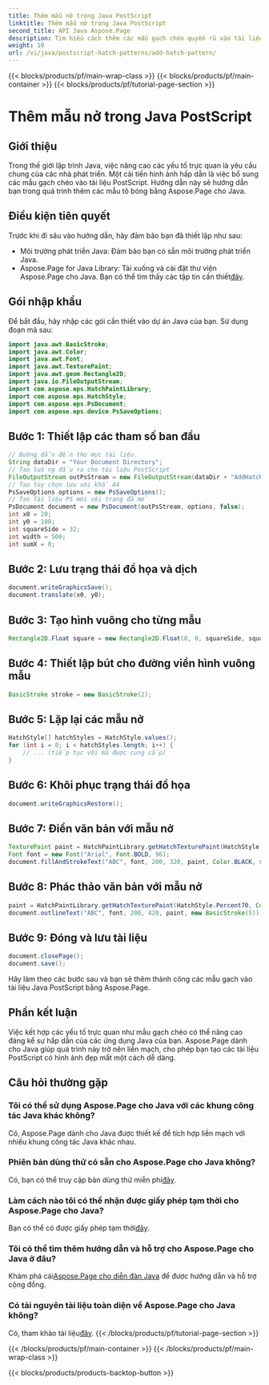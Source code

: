 ```yaml
---
title: Thêm mẫu nở trong Java PostScript
linktitle: Thêm mẫu nở trong Java PostScript
second_title: API Java Aspose.Page
description: Tìm hiểu cách thêm các mẫu gạch chéo quyến rũ vào tài liệu Java PostScript bằng Aspose.Page. Nâng cao nội dung hình ảnh của bạn một cách dễ dàng.
weight: 10
url: /vi/java/postscript-hatch-patterns/add-hatch-pattern/
---
```


{{< blocks/products/pf/main-wrap-class >}}
{{< blocks/products/pf/main-container >}}
{{< blocks/products/pf/tutorial-page-section >}}

# Thêm mẫu nở trong Java PostScript

## Giới thiệu
Trong thế giới lập trình Java, việc nâng cao các yếu tố trực quan là yêu cầu chung của các nhà phát triển. Một cải tiến hình ảnh hấp dẫn là việc bổ sung các mẫu gạch chéo vào tài liệu PostScript. Hướng dẫn này sẽ hướng dẫn bạn trong quá trình thêm các mẫu tô bóng bằng Aspose.Page cho Java.
## Điều kiện tiên quyết
Trước khi đi sâu vào hướng dẫn, hãy đảm bảo bạn đã thiết lập như sau:
- Môi trường phát triển Java: Đảm bảo bạn có sẵn môi trường phát triển Java.
-  Aspose.Page for Java Library: Tải xuống và cài đặt thư viện Aspose.Page cho Java. Bạn có thể tìm thấy các tập tin cần thiết[đây](https://releases.aspose.com/page/java/).
## Gói nhập khẩu
Để bắt đầu, hãy nhập các gói cần thiết vào dự án Java của bạn. Sử dụng đoạn mã sau:
```java
import java.awt.BasicStroke;
import java.awt.Color;
import java.awt.Font;
import java.awt.TexturePaint;
import java.awt.geom.Rectangle2D;
import java.io.FileOutputStream;
import com.aspose.eps.HatchPaintLibrary;
import com.aspose.eps.HatchStyle;
import com.aspose.eps.PsDocument;
import com.aspose.eps.device.PsSaveOptions;
```
## Bước 1: Thiết lập các tham số ban đầu
```java
// Đường dẫn đến thư mục tài liệu.
String dataDir = "Your Document Directory";
// Tạo luồng đầu ra cho tài liệu PostScript
FileOutputStream outPsStream = new FileOutputStream(dataDir + "AddHatchPattern_outPS.ps");
// Tạo tùy chọn lưu với khổ A4
PsSaveOptions options = new PsSaveOptions();
// Tạo Tài liệu PS mới với trang đã mở
PsDocument document = new PsDocument(outPsStream, options, false);
int x0 = 20;
int y0 = 100;
int squareSide = 32;
int width = 500;
int sumX = 0;
```
## Bước 2: Lưu trạng thái đồ họa và dịch
```java
document.writeGraphicsSave();
document.translate(x0, y0);
```
## Bước 3: Tạo hình vuông cho từng mẫu
```java
Rectangle2D.Float square = new Rectangle2D.Float(0, 0, squareSide, squareSide);
```
## Bước 4: Thiết lập bút cho đường viền hình vuông mẫu
```java
BasicStroke stroke = new BasicStroke(2);
```
## Bước 5: Lặp lại các mẫu nở
```java
HatchStyle[] hatchStyles = HatchStyle.values();
for (int i = 0; i < hatchStyles.length; i++) {
    // ... (tiếp tục với mã được cung cấp)
}
```
## Bước 6: Khôi phục trạng thái đồ họa
```java
document.writeGraphicsRestore();
```
## Bước 7: Điền văn bản với mẫu nở
```java
TexturePaint paint = HatchPaintLibrary.getHatchTexturePaint(HatchStyle.DiagonalCross, Color.RED, Color.YELLOW);
Font font = new Font("Arial", Font.BOLD, 96);
document.fillAndStrokeText("ABC", font, 200, 320, paint, Color.BLACK, stroke);
```
## Bước 8: Phác thảo văn bản với mẫu nở
```java
paint = HatchPaintLibrary.getHatchTexturePaint(HatchStyle.Percent70, Color.BLUE, Color.WHITE);
document.outlineText("ABC", font, 200, 420, paint, new BasicStroke(5));
```
## Bước 9: Đóng và lưu tài liệu
```java
document.closePage();
document.save();
```
Hãy làm theo các bước sau và bạn sẽ thêm thành công các mẫu gạch vào tài liệu Java PostScript bằng Aspose.Page.
## Phần kết luận
Việc kết hợp các yếu tố trực quan như mẫu gạch chéo có thể nâng cao đáng kể sự hấp dẫn của các ứng dụng Java của bạn. Aspose.Page dành cho Java giúp quá trình này trở nên liền mạch, cho phép bạn tạo các tài liệu PostScript có hình ảnh đẹp mắt một cách dễ dàng.
## Câu hỏi thường gặp
### Tôi có thể sử dụng Aspose.Page cho Java với các khung công tác Java khác không?
Có, Aspose.Page dành cho Java được thiết kế để tích hợp liền mạch với nhiều khung công tác Java khác nhau.
### Phiên bản dùng thử có sẵn cho Aspose.Page cho Java không?
 Có, bạn có thể truy cập bản dùng thử miễn phí[đây](https://releases.aspose.com/).
### Làm cách nào tôi có thể nhận được giấy phép tạm thời cho Aspose.Page cho Java?
 Bạn có thể có được giấy phép tạm thời[đây](https://purchase.aspose.com/temporary-license/).
### Tôi có thể tìm thêm hướng dẫn và hỗ trợ cho Aspose.Page cho Java ở đâu?
 Khám phá cái[Aspose.Page cho diễn đàn Java](https://forum.aspose.com/c/page/39) để được hướng dẫn và hỗ trợ cộng đồng.
### Có tài nguyên tài liệu toàn diện về Aspose.Page cho Java không?
 Có, tham khảo tài liệu[đây](https://reference.aspose.com/page/java/).
{{< /blocks/products/pf/tutorial-page-section >}}

{{< /blocks/products/pf/main-container >}}
{{< /blocks/products/pf/main-wrap-class >}}

{{< blocks/products/products-backtop-button >}}
